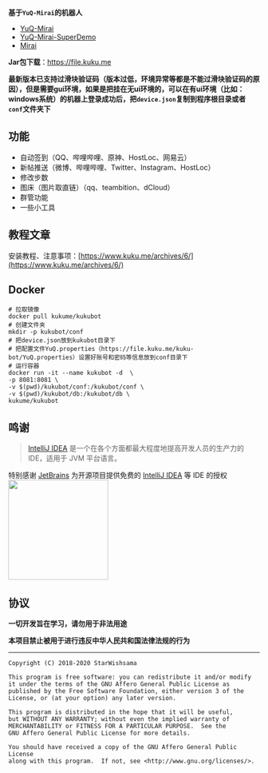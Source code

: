 **基于`YuQ-Mirai`的机器人**
* [YuQ-Mirai](https://github.com/YuQWorks/YuQ-Mirai)
* [YuQ-Mirai-SuperDemo](https://github.com/YuQWorks/YuQ-SuperDemo)
* [Mirai](https://github.com/mamoe/mirai)

**Jar包下载**：https://file.kuku.me

**最新版本已支持过滑块验证码（版本过低，环境异常等都是不能过滑块验证码的原因），但是需要gui环境，如果是把挂在无ui环境的，可以在有ui环境（比如：windows系统）的机器上登录成功后，把`device.json`复制到程序根目录或者`conf`文件夹下**

## 功能
* 自动签到（QQ、哔哩哔哩、原神、HostLoc、网易云）
* 新帖推送（微博、哔哩哔哩、Twitter、Instagram、HostLoc）
* 修改步数
* 图床（图片取直链）（qq、teambition、dCloud）
* 群管功能
* 一些小工具

## 教程文章

安装教程、注意事项：[https://www.kuku.me/archives/6/](https://www.kuku.me/archives/6/)

## Docker

```shell
# 拉取镜像
docker pull kukume/kukubot
# 创建文件夹
mkdir -p kukubot/conf
# 把device.json放到kukubot目录下
# 把配置文件YuQ.properties（https://file.kuku.me/kuku-bot/YuQ.properties）设置好账号和密码等信息放到conf目录下
# 运行容器
docker run -it --name kukubot -d  \
-p 8081:8081 \
-v $(pwd)/kukubot/conf:/kukubot/conf \
-v $(pwd)/kukubot/db:/kukubot/db \
kukume/kukubot
```

## 鸣谢

> [IntelliJ IDEA](https://zh.wikipedia.org/zh-hans/IntelliJ_IDEA) 是一个在各个方面都最大程度地提高开发人员的生产力的 IDE，适用于 JVM 平台语言。

特别感谢 [JetBrains](https://www.jetbrains.com/?from=kuku-bot) 为开源项目提供免费的 [IntelliJ IDEA](https://www.jetbrains.com/idea/?from=kuku-bot) 等 IDE 的授权  
[<img src="https://img.kuku.me/images/2021/01/31/4I4aI.png" width="200"/>](https://www.jetbrains.com/?from=kuku-bot)

## 协议
**一切开发旨在学习，请勿用于非法用途**

**本项目禁止被用于进行违反中华人民共和国法律法规的行为**

------

```text
Copyright (C) 2018-2020 StarWishsama

This program is free software: you can redistribute it and/or modify
it under the terms of the GNU Affero General Public License as
published by the Free Software Foundation, either version 3 of the
License, or (at your option) any later version.

This program is distributed in the hope that it will be useful,
but WITHOUT ANY WARRANTY; without even the implied warranty of
MERCHANTABILITY or FITNESS FOR A PARTICULAR PURPOSE.  See the
GNU Affero General Public License for more details.

You should have received a copy of the GNU Affero General Public License
along with this program.  If not, see <http://www.gnu.org/licenses/>.
```